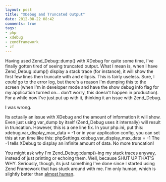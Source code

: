 ```yaml
---
layout: post
title: "XDebug and Truncated Output"
date: 2012-08-22 08:42
comments: true
tags: 
- php
- xdebug
- zendframework
- zf
---
```

Having used Zend_Debug::dump() with XDebug for quite some time, I've finally gotten tired of seeing truncated output. What I mean is, when I have Zend_Debug::dump() display a stack trace (for instance), it will show the first few lines then truncate with and ellipsis. This is fairly useless. Sure, I *could* go to the error log, but there's a reason I'm dumping this to the screen (when I'm in developer mode and have the show debug info flag for my application turned on... don't worry, this doesn't happen in production). For a while now I've just put up with it, thinking it an issue with Zend_Debug. 
<!--more-->
I was wrong.

Its actually an issue with XDebug and the amount of information it will show. Even just using var_dump by itself (Zend_Debug uses it internally) will result in truncation. However, this is a one line fix. In your php.ini, put this:
    xdebug.var_display_max_data = -1
or in your application config, you can set this at run time like this:
    phpSettings.xdebug.var_display_max_data = -1
The -1 tells XDebug to display an infinite amount of data. No more truncation!

You might ask why I'm Zend_Debug::dump()-ing my stack traces anyway, instead of just printing or echoing them. Well, because SHUT UP THAT'S WHY. Seriously, though, its just something I've done since I started using Zend Framework that has stuck around with me. I'm only human, which is slightly better than [almost human](http://www.youtube.com/watch?v=zQTimBTkYzw).
